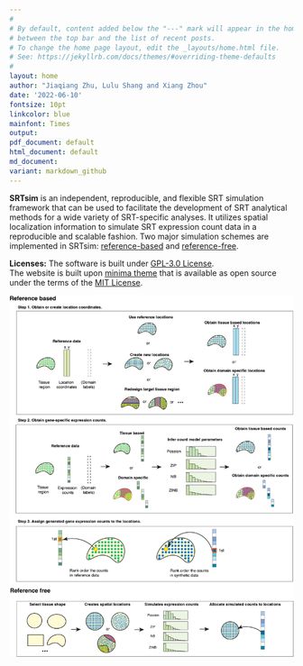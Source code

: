 ```yaml
---
#
# By default, content added below the "---" mark will appear in the home page
# between the top bar and the list of recent posts.
# To change the home page layout, edit the _layouts/home.html file.
# See: https://jekyllrb.com/docs/themes/#overriding-theme-defaults
#
layout: home
author: "Jiaqiang Zhu, Lulu Shang and Xiang Zhou"
date: '2022-06-10'
fontsize: 10pt
linkcolor: blue
mainfont: Times
output:
pdf_document: default
html_document: default
md_document:
variant: markdown_github
---
```



**SRTsim** is an independent, reproducible, and flexible SRT simulation framework that can be used to facilitate the development of SRT analytical methods for a wide variety of SRT-specific analyses. It utilizes spatial localization information to simulate SRT expression count data in a reproducible and scalable fashion. Two major simulation schemes are implemented in SRTsim: [reference-based](https://xzhoulab.github.io/SRTsim/02_Reference_Based_Example/) and [reference-free](https://xzhoulab.github.io/SRTsim/03_Reference_Free_Example/). 

**Licenses:** 
The software is built under [GPL-3.0 License](https://www.gnu.org/licenses/gpl-3.0.en.html).  
The website is built upon [minima theme](https://github.com/jekyll/minima) that is available as open source under the terms of the [MIT License](https://opensource.org/licenses/MIT).

![SRTsim\_pipeline](Figure1_long_noblock_update.png)




